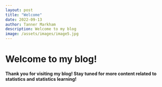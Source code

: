 ```yaml
---
layout: post
title: "Welcome"
date: 2022-09-13
author: Tanner Markham
description: Welcome to my blog
image: /assets/images/image5.jpg
---
```


# Welcome to my blog!

#### Thank you for visiting my blog! Stay tuned for more content related to statistics and statistics learning!
